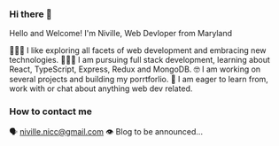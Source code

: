 ### Hi there 👋

Hello and Welcome!
I'm Niville, Web Devloper from Maryland

🧑🏽‍💻 I like exploring all facets of web development and embracing new technologies.
🙇🏽‍♂️ I am pursuing full stack development, learning about React, TypeScript, Express, Redux and MongoDB.
🤓 I am working on several projects and building my porrtforlio.
🤝 I am eager to learn from, work with or chat about anything web dev related.

### How to contact me
 
 🗣 niville.nicc@gmail.com
 👁 Blog to be announced...
<!--
**niccsja/niccsja** is a ✨ _special_ ✨ repository because its `README.md` (this file) appears on your GitHub profile.

Here are some ideas to get you started:

- 🔭 I’m currently working on ...
- 🌱 I’m currently learning ...
- 👯 I’m looking to collaborate on ...
- 🤔 I’m looking for help with ...
- 💬 Ask me about ...
- 📫 How to reach me: ...
- 😄 Pronouns: ...
- ⚡ Fun fact: ...
-->
